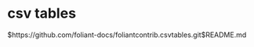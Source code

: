 # csv tables

<include sethead="2" nohead="true">
    $https://github.com/foliant-docs/foliantcontrib.csvtables.git$README.md
</include>
